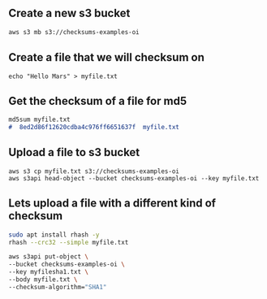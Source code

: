 ## Create a new s3 bucket

```md 
aws s3 mb s3://checksums-examples-oi
```

## Create a file that we will checksum on

```
echo "Hello Mars" > myfile.txt

```

## Get the checksum of a file for md5

``` md
md5sum myfile.txt
#  8ed2d86f12620cdba4c976ff6651637f  myfile.txt
```
## Upload a file to s3 bucket

```
aws s3 cp myfile.txt s3://checksums-examples-oi
aws s3api head-object --bucket checksums-examples-oi --key myfile.txt
```

## Lets upload a file with a different kind of checksum

```sh
sudo apt install rhash -y
rhash --crc32 --simple myfile.txt
```

```sh
aws s3api put-object \
--bucket checksums-examples-oi \
--key myfilesha1.txt \
--body myfile.txt \
--checksum-algorithm="SHA1"

```